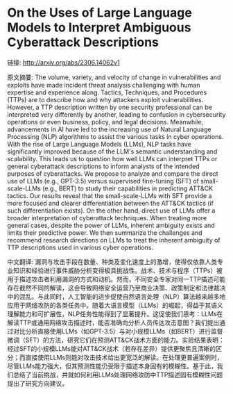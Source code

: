 # On the Uses of Large Language Models to Interpret Ambiguous Cyberattack Descriptions

链接: http://arxiv.org/abs/2306.14062v1

原文摘要:
The volume, variety, and velocity of change in vulnerabilities and exploits
have made incident threat analysis challenging with human expertise and
experience along. Tactics, Techniques, and Procedures (TTPs) are to describe
how and why attackers exploit vulnerabilities. However, a TTP description
written by one security professional can be interpreted very differently by
another, leading to confusion in cybersecurity operations or even business,
policy, and legal decisions. Meanwhile, advancements in AI have led to the
increasing use of Natural Language Processing (NLP) algorithms to assist the
various tasks in cyber operations. With the rise of Large Language Models
(LLMs), NLP tasks have significantly improved because of the LLM's semantic
understanding and scalability. This leads us to question how well LLMs can
interpret TTPs or general cyberattack descriptions to inform analysts of the
intended purposes of cyberattacks. We propose to analyze and compare the direct
use of LLMs (e.g., GPT-3.5) versus supervised fine-tuning (SFT) of
small-scale-LLMs (e.g., BERT) to study their capabilities in predicting ATT&CK
tactics. Our results reveal that the small-scale-LLMs with SFT provide a more
focused and clearer differentiation between the ATT&CK tactics (if such
differentiation exists). On the other hand, direct use of LLMs offer a broader
interpretation of cyberattack techniques. When treating more general cases,
despite the power of LLMs, inherent ambiguity exists and limits their
predictive power. We then summarize the challenges and recommend research
directions on LLMs to treat the inherent ambiguity of TTP descriptions used in
various cyber operations.

中文翻译:
漏洞与攻击手段在数量、种类及变化速度上的激增，使得仅依靠人类专业知识和经验进行事件威胁分析变得极具挑战性。战术、技术与程序（TTPs）被用于描述攻击者利用漏洞的方式和动机。然而，不同安全专家对同一TTP描述可能存在截然不同的解读，这会导致网络安全运营乃至商业决策、政策制定和法律裁决中的混乱。与此同时，人工智能的进步促使自然语言处理（NLP）算法越来越多地应用于网络攻防的各类任务中。随着大语言模型（LLMs）的崛起，得益于其语义理解能力和可扩展性，NLP任务性能得到了显著提升。这促使我们思考：LLMs在解读TTP或通用网络攻击描述时，能否准确向分析人员传达攻击意图？我们提出通过对比分析直接使用LLMs（如GPT-3.5）与对小规模LLMs（如BERT）进行监督微调（SFT）的方法，研究它们在预测ATT&CK战术方面的能力。实验结果表明：经过SFT的小规模LLMs能对ATT&CK战术（若存在差异）提供更聚焦且清晰的区分；而直接使用LLMs则能对攻击技术给出更宽泛的解读。在处理更普遍案例时，尽管LLMs能力强大，但其预测性能仍受限于描述本身固有的模糊性。基于此，我们总结了当前挑战，并就如何利用LLMs处理网络攻防中TTP描述固有模糊性问题提出了研究方向建议。
